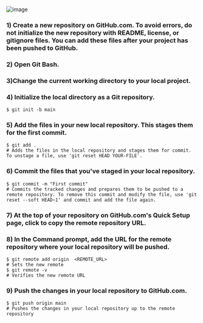 
![image](https://github.com/rebelmisfit/WADL_assignments/assets/93861256/b218d3c2-88b9-4dac-87e0-583cf5cd7828)


### 1) Create a new repository on GitHub.com. To avoid errors, do not initialize the new repository with README, license, or gitignore files. You can add these files after your project has been pushed to GitHub.

### 2) Open Git Bash.

### 3)Change the current working directory to your local project.

### 4) Initialize the local directory as a Git repository.
	
	$ git init -b main
  
### 5) Add the files in your new local repository. This stages them for the first commit.
    $ git add .
    # Adds the files in the local repository and stages them for commit. To unstage a file, use 'git reset HEAD YOUR-FILE'.

### 6) Commit the files that you've staged in your local repository.
    $ git commit -m "First commit"
    # Commits the tracked changes and prepares them to be pushed to a remote repository. To remove this commit and modify the file, use 'git reset --soft HEAD~1' and commit and add the file again.


### 7) At the top of your repository on GitHub.com's Quick Setup page, click  to copy the remote repository URL.

### 8) In the Command prompt, add the URL for the remote repository where your local repository will be pushed.
    $ git remote add origin  <REMOTE_URL> 
    # Sets the new remote
    $ git remote -v
    # Verifies the new remote URL
    
### 9) Push the changes in your local repository to GitHub.com.
    $ git push origin main
    # Pushes the changes in your local repository up to the remote repository
